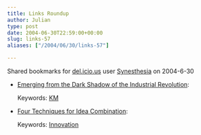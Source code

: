 ```yaml
---
title: Links Roundup
author: Julian
type: post
date: 2004-06-30T22:59:00+00:00
slug: links-57 
aliases: ["/2004/06/30/links-57"]

---
```

Shared bookmarks for [del.icio.us][1] user  [Synesthesia][2] on 2004-6-30

  * [Emerging from the Dark Shadow of the Industrial Revolution][3]:
   
    Keywords: [KM][4]
  * [Four Techniques for Idea Combination][5]:
   
    Keywords: [Innovation][6]

 [1]: https://del.icio.us/
 [2]: https://del.icio.us/synesthesia
 [3]: https://billives.typepad.com/portals_and_km/2004/06/emerging_form_t.html "https://billives.typepad.com/portals_and_km/2004/06/emerging_form_t.html"
 [4]: https://del.icio.us/synesthesia/KM
 [5]: https://www.manyworlds.com/1/businessblog/2004/06/four-techniques-for-idea-combination.html "https://www.manyworlds.com/1/businessblog/2004/06/four-techniques-for-idea-combination.html"
 [6]: https://del.icio.us/synesthesia/Innovation